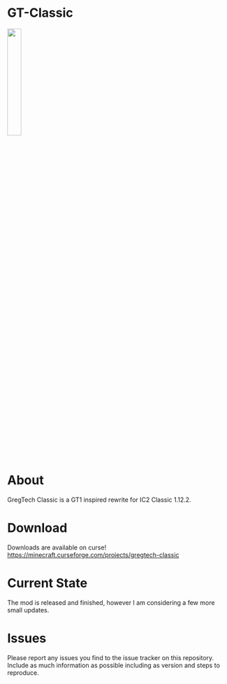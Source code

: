 # GT-Classic
<img src=https://i.imgur.com/PkRC0lB.png width="25%" height="auto">

# About 
GregTech Classic is a GT1 inspired rewrite for IC2 Classic 1.12.2.

# Download
Downloads are available on curse! https://minecraft.curseforge.com/projects/gregtech-classic 

# Current State
The mod is released and finished, however I am considering a few more small updates.

# Issues
Please report any issues you find to the issue tracker on this repository. Include as much information as possible including as version and steps to reproduce.